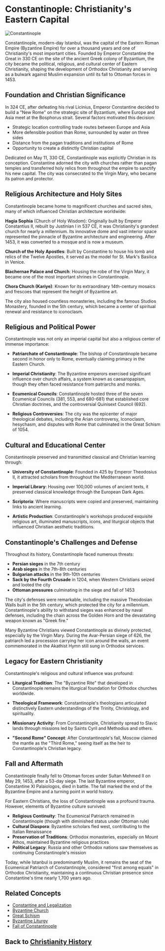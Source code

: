 # Constantinople: Christianity's Eastern Capital

![Constantinople](../../images/constantinople.jpg)

Constantinople, modern-day Istanbul, was the capital of the Eastern Roman Empire (Byzantine Empire) for over a thousand years and one of Christianity's most important cities. Founded by Emperor Constantine the Great in 330 CE on the site of the ancient Greek colony of Byzantium, the city became the political, religious, and cultural center of Eastern Christianity, shaping the development of Orthodox Christianity and serving as a bulwark against Muslim expansion until its fall to Ottoman forces in 1453.

## Foundation and Christian Significance

In 324 CE, after defeating his rival Licinius, Emperor Constantine decided to build a "New Rome" on the strategic site of Byzantium, where Europe and Asia meet at the Bosphorus strait. Several factors motivated this decision:

- Strategic location controlling trade routes between Europe and Asia
- More defensible position than Rome, surrounded by water on three sides
- Distance from the pagan traditions and institutions of Rome
- Opportunity to create a distinctly Christian capital

Dedicated on May 11, 330 CE, Constantinople was explicitly Christian in its conception. Constantine adorned the city with churches rather than pagan temples and transferred holy relics from throughout the empire to sanctify his new capital. The city was consecrated to the Virgin Mary, who became its patron and protector.

## Religious Architecture and Holy Sites

Constantinople became home to magnificent churches and sacred sites, many of which influenced Christian architecture worldwide:

**Hagia Sophia** (Church of Holy Wisdom): Originally built by Emperor Constantius II, rebuilt by Justinian I in 537 CE, it was Christianity's grandest church for nearly a millennium. Its innovative dome and vast interior space represented the pinnacle of Byzantine architecture and engineering. After 1453, it was converted to a mosque and is now a museum.

**Church of the Holy Apostles**: Built by Constantine to house his tomb and relics of the Twelve Apostles, it served as the model for St. Mark's Basilica in Venice.

**Blachernae Palace and Church**: Housing the robe of the Virgin Mary, it became one of the most important shrines in Constantinople.

**Chora Church (Kariye)**: Known for its extraordinary 14th-century mosaics and frescoes that represent the height of Byzantine art.

The city also housed countless monasteries, including the famous Studios Monastery, founded in the 5th century, which became a center of spiritual renewal and resistance to iconoclasm.

## Religious and Political Power

Constantinople was not only an imperial capital but also a religious center of immense importance:

- **Patriarchate of Constantinople**: The bishop of Constantinople became second in honor only to Rome, eventually claiming primacy in the Eastern Church.

- **Imperial Christianity**: The Byzantine emperors exercised significant influence over church affairs, a system known as caesaropapism, though they often faced resistance from patriarchs and monks.

- **Ecumenical Councils**: Constantinople hosted three of the seven Ecumenical Councils (381, 553, and 680-681) that established core Christian doctrines, and the controversial Quinisext Council (692).

- **Religious Controversies**: The city was the epicenter of major theological debates, including the Arian controversy, Iconoclasm, hesychasm, and disputes with Rome that culminated in the Great Schism of 1054.

## Cultural and Educational Center

Constantinople preserved and transmitted classical and Christian learning through:

- **University of Constantinople**: Founded in 425 by Emperor Theodosius II, it attracted scholars from throughout the Mediterranean world.

- **Imperial Library**: Housing over 100,000 volumes of ancient texts, it preserved classical knowledge through the European Dark Ages.

- **Scriptoria**: Where manuscripts were copied and preserved, maintaining links to ancient learning.

- **Artistic Production**: Constantinople's workshops produced exquisite religious art, illuminated manuscripts, icons, and liturgical objects that influenced Christian aesthetic traditions.

## Constantinople's Challenges and Defense

Throughout its history, Constantinople faced numerous threats:

- **Persian sieges** in the 7th century
- **Arab sieges** in the 7th-8th centuries
- **Bulgarian attacks** in the 9th-10th centuries
- **Sack by the Fourth Crusade** in 1204, when Western Christians seized and looted the city
- **Ottoman pressures** culminating in the siege and fall of 1453

The city's defenses were remarkable, including the massive Theodosian Walls built in the 5th century, which protected the city for a millennium. Constantinople's ability to withstand sieges was enhanced by naval defenses, including the chain across the Golden Horn and the devastating weapon known as "Greek fire."

Many Byzantine Christians viewed Constantinople as divinely protected, especially by the Virgin Mary. During the Avar-Persian siege of 626, the patriarch led a procession carrying her icon around the walls, an event commemorated in the Akathist Hymn still sung in Orthodox services.

## Legacy for Eastern Christianity

Constantinople's religious and cultural influence was profound:

- **Liturgical Tradition**: The "Byzantine Rite" that developed in Constantinople remains the liturgical foundation for Orthodox churches worldwide.

- **Theological Framework**: Constantinople's theologians articulated distinctively Eastern understandings of the Trinity, Christology, and spirituality.

- **Missionary Activity**: From Constantinople, Christianity spread to Slavic lands through missions led by Saints Cyril and Methodius and others.

- **"Second Rome" Concept**: After Constantinople's fall, Moscow claimed the mantle as the "Third Rome," seeing itself as the heir to Constantinople's Christian legacy.

## Fall and Aftermath

Constantinople finally fell to Ottoman forces under Sultan Mehmed II on May 29, 1453, after a 53-day siege. The last Byzantine emperor, Constantine XI Palaiologos, died in battle. The fall marked the end of the Byzantine Empire and a turning point in world history.

For Eastern Christians, the loss of Constantinople was a profound trauma. However, elements of Byzantine culture survived:

- **Religious Continuity**: The Ecumenical Patriarch remained in Constantinople (though with diminished status under Ottoman rule)
- **Cultural Diaspora**: Byzantine scholars fled west, contributing to the Italian Renaissance
- **Preservation of Traditions**: Orthodox monasteries, especially on Mount Athos, maintained Byzantine religious practices
- **Political Legacy**: Russia and other Orthodox nations saw themselves as continuing Constantinople's mission

Today, while Istanbul is predominantly Muslim, it remains the seat of the Ecumenical Patriarch of Constantinople, considered "first among equals" in Orthodox Christianity, maintaining a continuous Christian presence since Constantine's time nearly 1,700 years ago.

## Related Concepts
- [Constantine and Legalization](./constantine.md)
- [Byzantine Church](./byzantine_church.md)
- [Great Schism](./great_schism.md)
- [Byzantine Liturgy](./byzantine_liturgy.md)
- [Fall of Constantinople](./fall_of_constantinople.md)

## Back to [Christianity History](./README.md)
